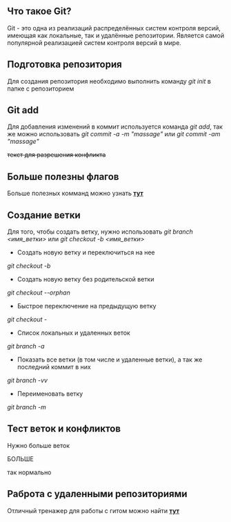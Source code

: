 ## Что такое Git?
 
 Git - это одна из реализаций распределённых систем контроля версий, имеющая как локальные, так и удалённые репозитории. Является самой популярной реализацией систем контроля версий в мире. 


## Подготовка репозитория

Для создания репозитория необходимо выполнить команду *git init* в папке с репозиторием

## Git add

Для добавления изменений в коммит используется команда *git add*, так же можно использовать *git commit -a -m "massage"* или *git commit -am "massage"*

~~текст для разрешения конфликта~~

## Больше полезны флагов
 
 Больше полезных комманд можно узнать **[тут](https://github.com/Imangazaliev/git-tips)**

## Создание ветки

Для того, чтобы создать ветку, нужно использовать *git branch <имя_ветки>* или *git checkout -b <имя_ветки>*

* Создать новую ветку и переключиться на нее

*git checkout -b <branch-name>*

* Создать новую ветку без родительской ветки

*git checkout --orphan <branch-name>*

* Быстрое переключение на предыдущую ветку

*git checkout -*

* Список локальных и удаленных веток

*git branch -a*

* Показать все ветки (в том числе и удаленные ветки), а так же последний коммит в них

*git branch -vv*

* Переименовать ветку

*git branch -m <new-branch-name>*
 
 ## Тест веток и конфликтов
 
Нужно больше веток

БОЛЬШЕ

так нормально


## Раброта с удаленными репозиториями

Отличный тренажер для работы с гитом можно найти **[тут](https://learngitbranching.js.org/?locale=ru_RU)**



